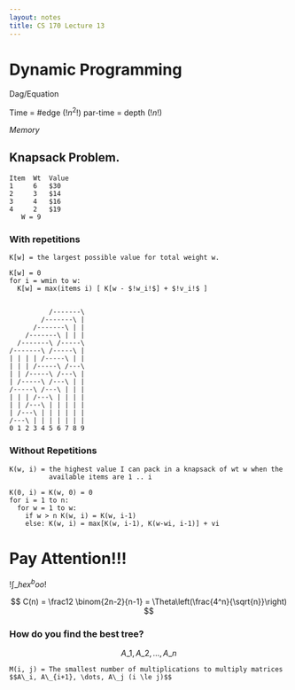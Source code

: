 ```yaml
---
layout: notes
title: CS 170 Lecture 13
---
```


# Dynamic Programming

Dag/Equation

Time = #edge ($!n^2!$)
par-time = depth ($!n!$)

_Memory_


## Knapsack Problem.

    Item  Wt  Value
    1     6   $30
    2     3   $14
    3     4   $16
    4     2   $19
       W = 9

### With repetitions

    K[w] = the largest possible value for total weight w.

    K[w] = 0
    for i = wmin to w:
      K[w] = max(items i) [ K[w - $!w_i!$] + $!v_i!$ ] 


              /-------\
            /-------\ |
          /-------\ | |
        /-------\ | | |
      /-------\ /-----\
    /-------\ /-----\ |
    | | | | /-----\ | |
    | | | /-----\ /---\
    | | /-----\ /---\ |
    | /-----\ /---\ | |
    /-----\ /---\ | | |
    | | | /---\ | | | |
    | | /---\ | | | | |
    | /---\ | | | | | |
    /---\ | | | | | | |
    0 1 2 3 4 5 6 7 8 9

### Without Repetitions

    K(w, i) = the highest value I can pack in a knapsack of wt w when the
              available items are 1 .. i

    K(0, i) = K(w, 0) = 0
    for i = 1 to n:
      for w = 1 to w:
        if w > n K(w, i) = K(w, i-1)
        else: K(w, i) = max[K(w, i-1), K(w-wi, i-1)] + vi

# Pay Attention!!!

$!\int\_{hex}^boo!$

$$ C(n) = \frac12 \binom{2n-2}{n-1} = \Theta\left(\frac{4^n}{\sqrt{n}}\right) $$

### How do you find the best tree?

$$A\_1, A\_2, \dots, A\_n$$

    M(i, j) = The smallest number of multiplications to multiply matrices
    $$A\_i, A\_{i+1}, \dots, A\_j (i \le j)$$


